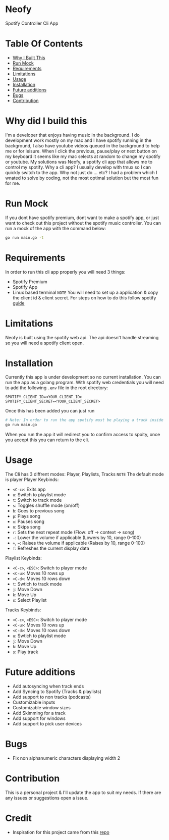 # Neofy
Spotify Controller Cli App

# Table Of Contents
- [Why I Built This](#why-did-i-build-this)
- [Run Mock](#run-mock)
- [Requirements](#requirements)
- [Limitations](#limitations)
- [Usage](#usage)
- [Installation](#installation)
- [Future additions](#future-addtions)
- [Bugs](#bugs)
- [Contribution](#contribution)

# Why did I build this
I'm a developer that enjoys having music in the background.
I do development work mostly on my mac and I have spotify
running in the background, I also have youtube videos queued
in the background to help me or for leisure. When I click the
previous, pause/play or next button on my keyboard it seems
like my mac selects at random to change my spotify or youtube.
My solutions was Neofy, a spotify cli app that allows me to
control my spotify.
Why a cli app? I usually develop with tmux so I can quickly
switch to the app.
Why not just do ... etc? I had a problem which I wnated to
solve by coding, not the most optimal solution but the most fun for me.

# Run Mock
If you dont have spotify premium, dont want to make a spotify app,
or just want to check out this project without the spotify music 
controller. You can run a mock of the app with the command below:
```bash
go run main.go -t
```

# Requirements
In order to run this cli app properly you will need 3 things:
* Spotify Premium
* Spotify App
* Linux based terminal
`NOTE` You will need to set up a application & copy the client id & client secret.
For steps on how to do this follow spotify [guide](https://developer.spotify.com/documentation/web-api/concepts/apps)

# Limitations
Neofy is built using the spotify web api. The api
doesn't handle streaming so you will need a spotify client open.

# Installation
Currently this app is under development so no current installation.
You can run the app as a golang program.
With spotify web credentials you will need to add the following
`.env` file in the root directory:
```
SPOTIFY_CLIENT_ID=<YOUR_CLIENT_ID>
SPOTIFY_CLIENT_SECRET=<YOUR_CLIENT_SECRET>
```
Once this has been added you can just run
```bash
# Note: In order to run the app spotify must be playing a track inside a playlist
go run main.go
```
When you run the app it will redirect you to confirm access to spoity,
once you accept this you can return to the cli.

# Usage
The Cli has 3 diffrent modes: Player, Playlists, Tracks
`NOTE` The default mode is player
Player Keybinds:
* `<C-c>`: Exits app
* `u`: Switch to playlist mode
* `t`: Switch to track mode
* `s`: Toggles shuffle mode (on/off)
* `b`: Goes to previous song
* `p`: Plays song
* `x`: Pauses song
* `n`: Skips song
* `r`: Sets the next repeat mode (Flow: off -> context -> song)
* `-`: Lower the volume if applicable (Lowers by 10, range 0-100)
* `+`, `=`: Raises the volume if applicable (Raises by 10, range 0-100)
* `f`: Refreshes the current display data

Playlist Keybinds:
* `<C-c>`, `<ESC>`: Switch to player mode
* `<C-u>`: Moves 10 rows up
* `<C-d>`: Moves 10 rows down
* `t`: Swtich to track mode
* `j`: Move Down
* `k`: Move Up
* `s`: Select Playlist

Tracks Keybinds:
* `<C-c>`, `<ESC>`: Switch to player mode
* `<C-u>`: Moves 10 rows up
* `<C-d>`: Moves 10 rows down
* `u`: Swtich to playlist mode
* `j`: Move Down
* `k`: Move Up
* `s`: Play track

# Future additions
* Add autosyncing when track ends
* Add Syncing to Spotify (Tracks & playlists)
* Add support to non tracks (podcasts)
* Customizable inputs
* Customizable window sizes
* Add Skimming for a track
* Add support for windows
* Add support to pick user devices

# Bugs
* Fix non alphanumeric characters displaying width 2

# Contribution
This is a personal project & I'll update the app to suit
my needs. If there are any issues or suggestions open a issue.

# Credit
* Inspiration for this project came from this [repo](#https://github.com/Rigellute/spotify-tui)
